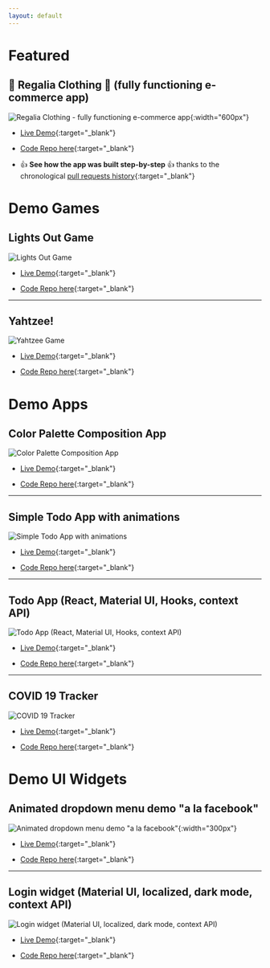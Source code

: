 ```yaml
---
layout: default
---
```


# Featured

## 👑 Regalia Clothing 👚 (fully functioning e-commerce app)

![Regalia Clothing - fully functioning e-commerce app](https://raw.githubusercontent.com/boostup/regalia-clothing/staging/public/images/app-demo.gif){:width="600px"}

- [Live Demo](https://fervent-snyder-0eb669.netlify.app/#/){:target="\_blank"}

- [Code Repo here](https://github.com/boostup/regalia-clothing){:target="\_blank"}

- 👍 **See how the app was built step-by-step** 👍 thanks to the chronological [pull requests history](https://github.com/boostup/regalia-clothing/pulls?page=2&q=is%3Apr+is%3Aclosed+sort%3Acreated-asc){:target="\_blank"}

# Demo Games

## Lights Out Game

![Lights Out Game](images/screenshot-lights-out.png)

- [Live Demo](https://pedantic-stonebraker-c10870.netlify.app/){:target="\_blank"}

- [Code Repo here](https://github.com/boostup/react-lights-out){:target="\_blank"}

---

## Yahtzee!

![Yahtzee Game](https://raw.githubusercontent.com/boostup/react-yahtzee/master/public/images/demo.gif)

- [Live Demo](https://upbeat-bose-8f59b4.netlify.app/){:target="\_blank"}

- [Code Repo here](https://github.com/boostup/react-yahtzee){:target="\_blank"}

# Demo Apps

## Color Palette Composition App

![Color Palette Composition App](images/screenshot-react-colors-app.png)

- [Live Demo](https://boostup.github.io/react-colors-app/){:target="\_blank"}

- [Code Repo here](https://github.com/boostup/react-colors-app){:target="\_blank"}

---

## Simple Todo App with animations

![Simple Todo App with animations](images/screenshot-react-todo-app-with-animations.jpeg)

- [Live Demo](https://confident-shockley-90b9a0.netlify.app/){:target="\_blank"}

- [Code Repo here](https://github.com/boostup/react-todo-app-with-animations){:target="\_blank"}

---

## Todo App (React, Material UI, Hooks, context API)

![Todo App (React, Material UI, Hooks, context API)](images/screenshot-react-hooks-mui-todo-app.png)

- [Live Demo](https://boostup.github.io/react-hooks-mui-todo-app/){:target="\_blank"}

- [Code Repo here](https://github.com/boostup/react-hooks-mui-todo-app){:target="\_blank"}

---

## COVID 19 Tracker

![COVID 19 Tracker](images/screenshot-covid-19-tracker.png)

- [Live Demo](https://boostup-covid19-tracker.netlify.app/){:target="\_blank"}

- [Code Repo here](https://github.com/boostup/react-demo-apps/tree/master/covid19-tracker){:target="\_blank"}

# Demo UI Widgets

## Animated dropdown menu demo "a la facebook"

![Animated dropdown menu demo "a la facebook"](images/screenshot-facebook-dropdown-clone.jpeg){:width="300px"}

- [Live Demo](https://laughing-pare-6fcdf7.netlify.app/){:target="\_blank"}

- [Code Repo here](https://github.com/boostup/react-demo-widgets/tree/master/facebook-dropdown-clone){:target="\_blank"}

---

## Login widget (Material UI, localized, dark mode, context API)

![Login widget (Material UI, localized, dark mode, context API)](images/screenshot-material-ui-localized-login-with-dark-mode.png)

- [Live Demo](https://nervous-wescoff-fd3b90.netlify.app/){:target="\_blank"}

- [Code Repo here](https://github.com/boostup/react-demo-widgets/tree/master/material-ui-localized-login-with-dark-mode){:target="\_blank"}
